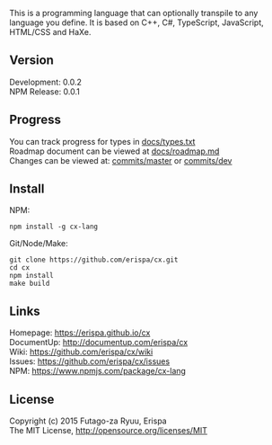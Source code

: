 This is a programming language that can optionally transpile to any language you define.
It is based on C++, C#, TypeScript, JavaScript, HTML/CSS and HaXe.

Version
-------
Development: 0.0.2<br>
NPM Release: 0.0.1

Progress
--------
You can track progress for types in [docs/types.txt](docs/types.txt)<br>
Roadmap document can be viewed at [docs/roadmap.md](docs/roadmap.md)<br>
Changes can be viewed at: [commits/master](https://github.com/erispa/cx/commits/master) or [commits/dev](https://github.com/erispa/cx/commits/dev)

Install
-------
NPM:
  
  ```shell
  npm install -g cx-lang
  ```
  
Git/Node/Make:
  
  ```shell
  git clone https://github.com/erispa/cx.git
  cd cx
  npm install
  make build
  ```

Links
-----
  
  Homepage: https://erispa.github.io/cx<br>
  DocumentUp: http://documentup.com/erispa/cx<br>
  Wiki: https://github.com/erispa/cx/wiki<br>
  Issues: https://github.com/erispa/cx/issues<br>
  NPM: https://www.npmjs.com/package/cx-lang

License
-------
Copyright (c) 2015 Futago-za Ryuu, Erispa<br>
The MIT License, http://opensource.org/licenses/MIT
